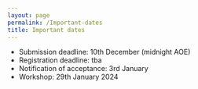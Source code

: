 ```yaml
---
layout: page
permalink: /Important-dates
title: Important dates
---
```



* Submission deadline: 10th December (midnight AOE)
* Registration deadline: tba
* Notification of acceptance: 3rd January
* Workshop: 29th January 2024

